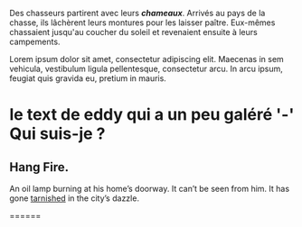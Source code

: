 Des chasseurs partirent avec leurs ***chameaux***. Arrivés au pays de la
chasse, ils lâchèrent leurs montures pour les laisser paître. Eux-mêmes
chassaient 
jusqu'au coucher du soleil et revenaient ensuite à leurs campements.

Lorem ipsum dolor sit amet, consectetur adipiscing elit. Maecenas in sem vehicula, vestibulum ligula pellentesque, consectetur arcu. In arcu ipsum, feugiat quis gravida eu, pretium in mauris.

le text de eddy qui a un peu galéré '-'
Qui suis-je ?
======

## Hang Fire.
An oil lamp burning at his home’s doorway.
It can’t be seen from him.
It has gone [tarnished](https://medium.com/3-lines-story/hang-fire-fe4868364805) in the city’s dazzle.

====== 
